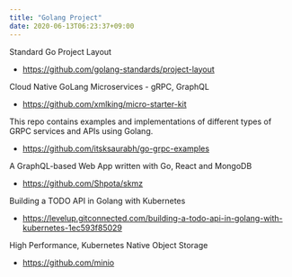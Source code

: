 ```yaml
---
title: "Golang Project"
date: 2020-06-13T06:23:37+09:00
---
```


Standard Go Project Layout
 - https://github.com/golang-standards/project-layout
 
Cloud Native GoLang Microservices - gRPC, GraphQL
 - https://github.com/xmlking/micro-starter-kit

This repo contains examples and implementations of different types of GRPC services and APIs using Golang.
 - https://github.com/itsksaurabh/go-grpc-examples

A GraphQL-based Web App written with Go, React and MongoDB
 - https://github.com/Shpota/skmz

Building a TODO API in Golang with Kubernetes
 - https://levelup.gitconnected.com/building-a-todo-api-in-golang-with-kubernetes-1ec593f85029

High Performance, Kubernetes Native Object Storage
 - https://github.com/minio
